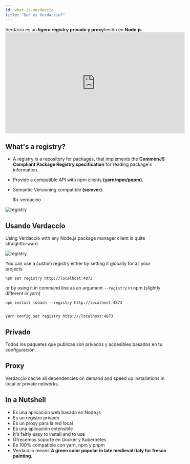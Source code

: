 ```yaml
---
id: what-is-verdaccio
title: "Qué es Verdaccio?"
---
```


Verdacio es un **ligero registry privado y proxy**hecho en **Node.js** <iframe width="560" height="315" src="https://www.youtube.com/embed/hDIFKzmoCaA?enablejsapi=1" frameborder="0" allow="accelerometer; autoplay; encrypted-media; gyroscope; picture-in-picture" allowfullscreen mark="crwd-mark"></iframe> 

## What's a registry?

* A registry is a repository for packages, that implements the **CommonJS Compliant Package Registry specification** for reading package's information.
* Provide a compatible API with npm clients **(yarn/npm/pnpm)**.
* Semantic Versioning compatible **(semver)**.

    $> verdaccio
    

![registry](assets/verdaccio_server.gif)

## Usando Verdaccio

Using Verdaccio with any Node.js package manager client is quite straightforward.

![registry](assets/npm_install.gif)

You can use a custom registry either by setting it globally for all your projects

    npm set registry http://localhost:4873
    

or by using it in command line as an argument `--registry` in npm (slightly different in yarn)

    npm install lodash --registry http://localhost:4873
    

    yarn config set registry http:///localhost:4873
    

## Privado

Todos los paquetes que publicas son privados y accesibles basados en tu configuración.

## Proxy

Verdaccio cache all dependencies on demand and speed up installations in local or private networks.

## In a Nutshell

* Es una aplicación web basada en Node.js
* Es un registro privado
* Es un proxy para la red local
* Es una aplicación extensible
* It's fairly easy to install and to use
* Ofrecemos soporte en Docker y Kubernetes
* Es 100% compatible con yarn, npm y pnpm
* Verdaccio means **A green color popular in late medieval Italy for fresco painting**.